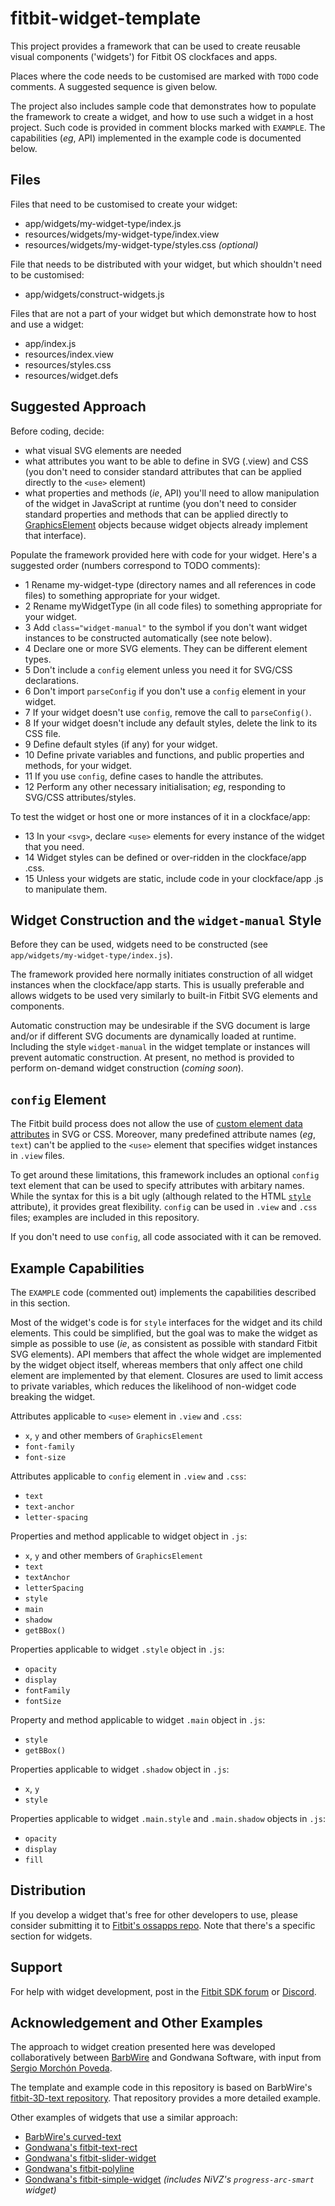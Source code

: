 # fitbit-widget-template

This project provides a framework that can be used to create reusable visual components ('widgets') for Fitbit OS clockfaces and apps.

Places where the code needs to be customised are marked with `TODO` code comments. A suggested sequence is given below.

The project also includes sample code that demonstrates how to populate the framework to create a widget, and how to use such a widget in a host project. Such code is provided in comment blocks marked with `EXAMPLE`. The capabilities (*eg*, API) implemented in the example code is documented below.

## Files

Files that need to be customised to create your widget:
* app/widgets/my-widget-type/index.js
* resources/widgets/my-widget-type/index.view
* resources/widgets/my-widget-type/styles.css *(optional)*

File that needs to be distributed with your widget, but which shouldn't need to be customised:
* app/widgets/construct-widgets.js

Files that are not a part of your widget but which demonstrate how to host and use a widget:
* app/index.js
* resources/index.view
* resources/styles.css
* resources/widget.defs

## Suggested Approach

Before coding, decide:
- what visual SVG elements are needed
- what attributes you want to be able to define in SVG (.view) and CSS (you don't need to consider standard attributes that can be applied directly to the `<use>` element)
- what properties and methods (*ie*, API) you'll need to allow manipulation of the widget in JavaScript at runtime (you don't need to consider standard properties and methods that can be applied directly to [GraphicsElement](https://dev.fitbit.com/build/reference/device-api/document/#interface-graphicselement) objects because widget objects already implement that interface).

Populate the framework provided here with code for your widget. Here's a suggested order (numbers correspond to TODO comments):

- 1 Rename my-widget-type (directory names and all references in code files) to something appropriate for your widget.
- 2 Rename myWidgetType (in all code files) to something appropriate for your widget.
- 3 Add `class="widget-manual"` to the symbol if you don't want widget instances to be constructed automatically (see note below).
- 4 Declare one or more SVG elements. They can be different element types.
- 5 Don't include a `config` element unless you need it for SVG/CSS declarations.
- 6 Don't import `parseConfig` if you don't use a `config` element in your widget.
- 7 If your widget doesn't use `config`, remove the call to `parseConfig()`.
- 8 If your widget doesn't include any default styles, delete the link to its CSS file.
- 9 Define default styles (if any) for your widget.
- 10 Define private variables and functions, and public properties and methods, for your widget.
- 11 If you use `config`, define cases to handle the attributes.
- 12 Perform any other necessary initialisation; *eg*, responding to SVG/CSS attributes/styles.

To test the widget or host one or more instances of it in a clockface/app:
- 13 In your `<svg>`, declare `<use>` elements for every instance of the widget that you need.
- 14 Widget styles can be defined or over-ridden in the clockface/app .css.
- 15 Unless your widgets are static, include code in your clockface/app .js to manipulate them.

## Widget Construction and the `widget-manual` Style

Before they can be used, widgets need to be constructed (see `app/widgets/my-widget-type/index.js`).

The framework provided here normally initiates construction of all widget instances when the clockface/app starts. This is usually preferable and allows widgets to be used very similarly to built-in Fitbit SVG elements and components.

Automatic construction may be undesirable if the SVG document is large and/or if different SVG documents are dynamically loaded at runtime. Including the style `widget-manual` in the widget template or instances will prevent automatic construction. At present, no method is provided to perform on-demand widget construction (*coming soon*).

## `config` Element

The Fitbit build process does not allow the use of [custom element data attributes](https://developer.mozilla.org/en-US/docs/Web/HTML/Global_attributes/data-*) in SVG or CSS. Moreover, many predefined attribute names (*eg*, `text`) can't be applied to the `<use>` element that specifies widget instances in `.view` files.

To get around these limitations, this framework includes an optional `config` text element that can be used to specify attributes with arbitary names. While the syntax for this is a bit ugly (although related to the HTML [`style`](https://developer.mozilla.org/en-US/docs/Web/HTML/Global_attributes/style) attribute), it provides great flexibility. `config` can be used in `.view` and `.css` files; examples are included in this repository.

If you don't need to use `config`, all code associated with it can be removed.

## Example Capabilities

The `EXAMPLE` code (commented out) implements the capabilities described in this section.

Most of the widget's code is for `style` interfaces for the widget and its child elements. This could be simplified, but the goal was to make the widget as simple as possible to use (*ie*, as consistent as possible with standard Fitbit SVG elements). API members that affect the whole widget are implemented by the widget object itself, whereas members that only affect one child element are implemented by that element. Closures are used to limit access to private variables, which reduces the likelihood of non-widget code breaking the widget.

Attributes applicable to `<use>` element in `.view` and `.css`:
- `x`, `y` and other members of `GraphicsElement`
- `font-family`
- `font-size`

Attributes applicable to `config` element in `.view` and `.css`:
- `text`
- `text-anchor`
- `letter-spacing`

Properties and method applicable to widget object in `.js`:
- `x`, `y` and other members of `GraphicsElement`
- `text`
- `textAnchor`
- `letterSpacing`
- `style`
- `main`
- `shadow`
- `getBBox()`

Properties applicable to widget `.style` object in `.js`:
- `opacity`
- `display`
- `fontFamily`
- `fontSize`

Property and method applicable to widget `.main` object in `.js`:
- `style`
- `getBBox()`

Properties applicable to widget `.shadow` object in `.js`:
- `x`, `y`
- `style`

Properties applicable to widget `.main.style` and `.main.shadow` objects in `.js`:
- `opacity`
- `display`
- `fill`

## Distribution

If you develop a widget that's free for other developers to use, please consider submitting it to [Fitbit's ossapps repo](https://github.com/Fitbit/ossapps#widgets). Note that there's a specific section for widgets.

## Support

For help with widget development, post in the [Fitbit SDK forum](https://community.fitbit.com/t5/SDK-Development/bd-p/sdk) or [Discord](https://discord.com/channels/355793206182412290/799557720758943754).

## Acknowledgement and Other Examples

The approach to widget creation presented here was developed collaboratively between [BarbWire](https://github.com/BarbWire-1) and Gondwana Software, with input from [Sergio Morchón Poveda](https://github.com/SergioMorchon).

The template and example code in this repository is based on BarbWire's [fitbit-3D-text repository](https://github.com/BarbWire-1/fitbit-3D-text). That repository provides a more detailed example.

Other examples of widgets that use a similar approach:
- [BarbWire's curved-text](https://github.com/BarbWire-1/curved-text)
- [Gondwana's fitbit-text-rect](https://github.com/gondwanasoft/fitbit-text-rect)
- [Gondwana's fitbit-slider-widget](https://github.com/gondwanasoft/fitbit-slider-widget)
- [Gondwana's fitbit-polyline](https://github.com/gondwanasoft/fitbit-polyline)
- [Gondwana's fitbit-simple-widget](https://github.com/gondwanasoft/fitbit-simple-widget) *(includes NiVZ's `progress-arc-smart` widget)*

